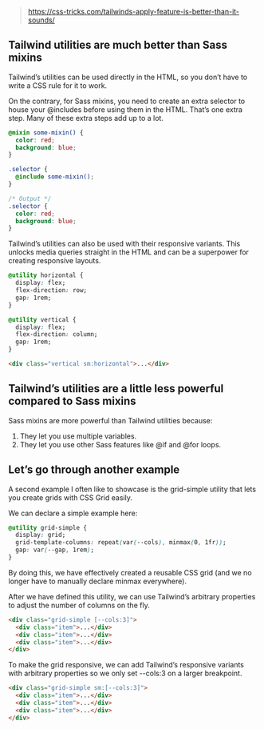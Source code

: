 
> https://css-tricks.com/tailwinds-apply-feature-is-better-than-it-sounds/

## Tailwind utilities are much better than Sass mixins

Tailwind’s utilities can be used directly in the HTML, so you don’t have to write a CSS rule for it to work.

On the contrary, for Sass mixins, you need to create an extra selector to house your @includes before using them in the HTML. That’s one extra step. Many of these extra steps add up to a lot.

```scss
@mixin some-mixin() {
  color: red;
  background: blue;
}

.selector {
  @include some-mixin();
}

/* Output */
.selector {
  color: red;
  background: blue;
}
```

Tailwind’s utilities can also be used with their responsive variants. This unlocks media queries straight in the HTML and can be a superpower for creating responsive layouts.

```css
@utility horizontal {
  display: flex;
  flex-direction: row;
  gap: 1rem;
}

@utility vertical {
  display: flex;
  flex-direction: column;
  gap: 1rem;
}
```

```html
<div class="vertical sm:horizontal">...</div>
```

## Tailwind’s utilities are a little less powerful compared to Sass mixins

Sass mixins are more powerful than Tailwind utilities because:

1. They let you use multiple variables.
2. They let you use other Sass features like @if and @for loops.

## Let’s go through another example

A second example I often like to showcase is the grid-simple utility that lets you create grids with CSS Grid easily.

We can declare a simple example here:

```css
@utility grid-simple {
  display: grid;
  grid-template-columns: repeat(var(--cols), minmax(0, 1fr));
  gap: var(--gap, 1rem);
}
```

By doing this, we have effectively created a reusable CSS grid (and we no longer have to manually declare minmax everywhere).

After we have defined this utility, we can use Tailwind’s arbitrary properties to adjust the number of columns on the fly.

```html
<div class="grid-simple [--cols:3]">
  <div class="item">...</div>
  <div class="item">...</div>
  <div class="item">...</div>
</div>
```

To make the grid responsive, we can add Tailwind’s responsive variants with arbitrary properties so we only set --cols:3 on a larger breakpoint.

```html
<div class="grid-simple sm:[--cols:3]">
  <div class="item">...</div>
  <div class="item">...</div>
  <div class="item">...</div>
</div>
```
